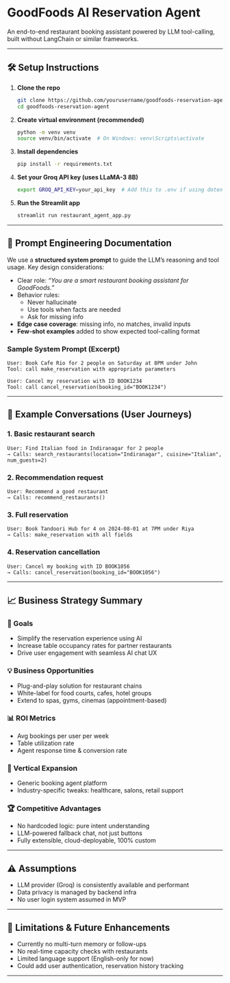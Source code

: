 
# GoodFoods AI Reservation Agent

An end-to-end restaurant booking assistant powered by LLM tool-calling, built without LangChain or similar frameworks.

---

## 🛠 Setup Instructions

1. **Clone the repo**  
   ```bash
   git clone https://github.com/yourusername/goodfoods-reservation-agent.git
   cd goodfoods-reservation-agent
   ```

2. **Create virtual environment (recommended)**  
   ```bash
   python -m venv venv
   source venv/bin/activate  # On Windows: venv\Scripts\activate
   ```

3. **Install dependencies**  
   ```bash
   pip install -r requirements.txt
   ```

4. **Set your Groq API key (uses LLaMA-3 8B)**  
   ```bash
   export GROQ_API_KEY=your_api_key  # Add this to .env if using dotenv
   ```

5. **Run the Streamlit app**  
   ```bash
   streamlit run restaurant_agent_app.py
   ```

---

## 🧠 Prompt Engineering Documentation

We use a **structured system prompt** to guide the LLM’s reasoning and tool usage. Key design considerations:

- Clear role: _“You are a smart restaurant booking assistant for GoodFoods.”_
- Behavior rules:
  - Never hallucinate
  - Use tools when facts are needed
  - Ask for missing info
- **Edge case coverage**: missing info, no matches, invalid inputs
- **Few-shot examples** added to show expected tool-calling format

### Sample System Prompt (Excerpt)

```
User: Book Cafe Rio for 2 people on Saturday at 8PM under John  
Tool: call make_reservation with appropriate parameters

User: Cancel my reservation with ID BOOK1234  
Tool: call cancel_reservation(booking_id="BOOK1234")
```

---

## 💬 Example Conversations (User Journeys)

### 1. Basic restaurant search
```
User: Find Italian food in Indiranagar for 2 people  
→ Calls: search_restaurants(location="Indiranagar", cuisine="Italian", num_guests=2)
```

### 2. Recommendation request
```
User: Recommend a good restaurant  
→ Calls: recommend_restaurants()
```

### 3. Full reservation
```
User: Book Tandoori Hub for 4 on 2024-08-01 at 7PM under Riya  
→ Calls: make_reservation with all fields
```

### 4. Reservation cancellation
```
User: Cancel my booking with ID BOOK1056  
→ Calls: cancel_reservation(booking_id="BOOK1056")
```

---

## 📈 Business Strategy Summary

### 🧭 Goals
- Simplify the reservation experience using AI
- Increase table occupancy rates for partner restaurants
- Drive user engagement with seamless AI chat UX

### 💡 Business Opportunities
- Plug-and-play solution for restaurant chains
- White-label for food courts, cafes, hotel groups
- Extend to spas, gyms, cinemas (appointment-based)

### 📊 ROI Metrics
- Avg bookings per user per week  
- Table utilization rate  
- Agent response time & conversion rate

### 🧱 Vertical Expansion
- Generic booking agent platform
- Industry-specific tweaks: healthcare, salons, retail support

### 🏆 Competitive Advantages
- No hardcoded logic: pure intent understanding
- LLM-powered fallback chat, not just buttons
- Fully extensible, cloud-deployable, 100% custom

---

## ⚠️ Assumptions

- LLM provider (Groq) is consistently available and performant
- Data privacy is managed by backend infra
- No user login system assumed in MVP

---

## 🚧 Limitations & Future Enhancements

- Currently no multi-turn memory or follow-ups
- No real-time capacity checks with restaurants
- Limited language support (English-only for now)
- Could add user authentication, reservation history tracking

---


